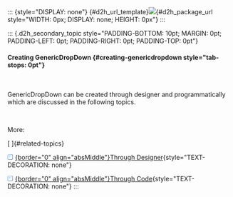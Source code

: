 ::: {style="DISPLAY: none"}
[](ms-xhelp:///?Id=d2h_url_template){#d2h_url_template}![](!package_url!){#d2h_package_url style="WIDTH: 0px; DISPLAY: none; HEIGHT: 0px"}
:::

::: {.d2h_secondary_topic style="PADDING-BOTTOM: 10pt; MARGIN: 0pt; PADDING-LEFT: 0pt; PADDING-RIGHT: 0pt; PADDING-TOP: 0pt"}
#### Creating GenericDropDown {#creating-genericdropdown style="tab-stops: 0pt"}

 

GenericDropDown can be created through designer and programmatically which are discussed in the following topics.

 

More:

[ ]{#related-topics}

[![](button.gif){border="0" align="absMiddle"}Through Designer](ms-xhelp:///?Id=31f4ae52-fe07-4c3c-a818-bbf3bca530cf){style="TEXT-DECORATION: none"}

[![](button.gif){border="0" align="absMiddle"}Through Code](ms-xhelp:///?Id=2ac4ec09-554f-487f-b7b8-717dc3f54d50){style="TEXT-DECORATION: none"}
:::
